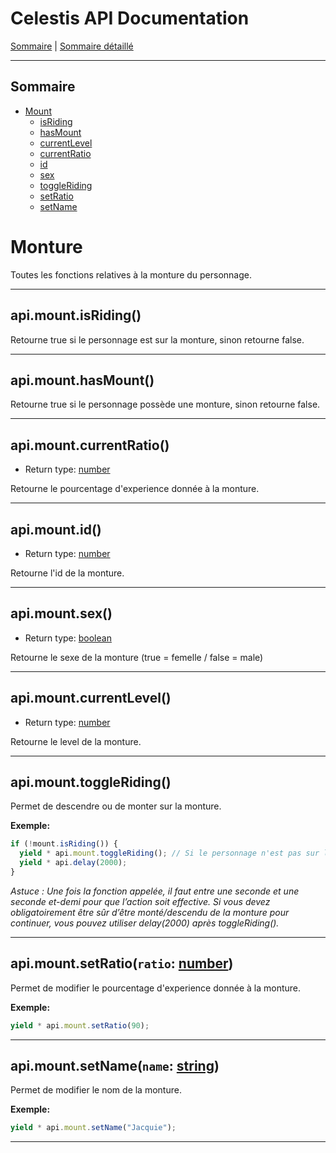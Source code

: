 # Celestis API Documentation

[Sommaire](README.md) | [Sommaire détaillé](singlepage.md)

<hr>

## Sommaire

- [Mount](mount)
  - [isRiding](#mountisriding)
  - [hasMount](#mounthasmount)
  - [currentLevel](#mountcurrentlevel)
  - [currentRatio](#mountcurrentratio)
  - [id](#mountid)
  - [sex](#mountsex)
  - [toggleRiding](#mount-toggle-riding)
  - [setRatio](#mount-set-ratio)
  - [setName](#mount-set-name)

# Monture

Toutes les fonctions relatives à la monture du personnage.

<hr>

## api.mount.isRiding()

Retourne true si le personnage est sur la monture, sinon retourne false.

<hr>

## api.mount.hasMount()

Retourne true si le personnage possède une monture, sinon retourne false.

<hr>

## api.mount.currentRatio()

- Return type: <a href="https://developer.mozilla.org/fr-Fr/docs/Web/JavaScript/Data_structures#Number_type">number</a>

Retourne le pourcentage d'experience donnée à la monture.

<hr>

## api.mount.id()

- Return type: <a href="https://developer.mozilla.org/fr-Fr/docs/Web/JavaScript/Data_structures#Number_type">number</a>

Retourne l'id de la monture.

<hr>

## api.mount.sex()

- Return type: <a href="https://developer.mozilla.org/fr-Fr/docs/Web/JavaScript/Data_structures#Boolean_type">boolean</a>

Retourne le sexe de la monture (true = femelle / false = male)

<hr>

## api.mount.currentLevel()

- Return type: <a href="https://developer.mozilla.org/fr-Fr/docs/Web/JavaScript/Data_structures#Number_type">number</a>

Retourne le level de la monture.

<hr>

<h2 id="mount-toggle-riding">
  api.mount.toggleRiding()
</h2>

Permet de descendre ou de monter sur la monture.

**Exemple:**

```js
if (!mount.isRiding()) {
  yield * api.mount.toggleRiding(); // Si le personnage n'est pas sur la monture, alors monter sur la monture.
  yield * api.delay(2000);
}
```

_Astuce : Une fois la fonction appelée, il faut entre une seconde et une seconde et-demi pour que l’action soit effective.
Si vous devez obligatoirement être sûr d’être monté/descendu de la monture pour continuer, vous pouvez utiliser delay(2000) après toggleRiding()._

<hr>

<h2 id="mount-set-ratio">
  api.mount.setRatio(<code>ratio</code>: <a href="https://developer.mozilla.org/fr-Fr/docs/Web/JavaScript/Data_structures#Number_type">number</a>)
</h2>

Permet de modifier le pourcentage d'experience donnée à la monture.

**Exemple:**

```js
yield * api.mount.setRatio(90);
```

<hr>

<h2 id="mount-set-name">
  api.mount.setName(<code>name</code>: <a href="https://developer.mozilla.org/fr-Fr/docs/Web/JavaScript/Data_structures#String_type">string</a>)
</h2>

Permet de modifier le nom de la monture.

**Exemple:**

```js
yield * api.mount.setName("Jacquie");
```

<hr>
